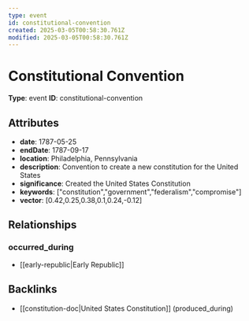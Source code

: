 ```yaml
---
type: event
id: constitutional-convention
created: 2025-03-05T00:58:30.761Z
modified: 2025-03-05T00:58:30.761Z
---
```


# Constitutional Convention

**Type**: event
**ID**: constitutional-convention

## Attributes

- **date**: 1787-05-25
- **endDate**: 1787-09-17
- **location**: Philadelphia, Pennsylvania
- **description**: Convention to create a new constitution for the United States
- **significance**: Created the United States Constitution
- **keywords**: ["constitution","government","federalism","compromise"]
- **vector**: [0.42,0.25,0.38,0.1,0.24,-0.12]

## Relationships

### occurred_during

- [[early-republic|Early Republic]]

## Backlinks

- [[constitution-doc|United States Constitution]] (produced_during)


